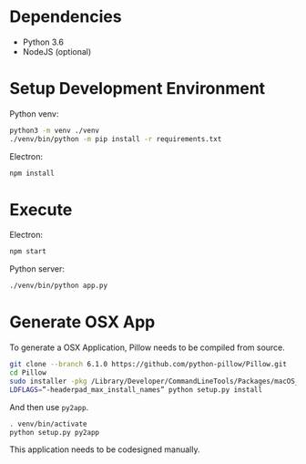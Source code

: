 Dependencies
============
- Python 3.6
- NodeJS (optional)

Setup Development Environment
=============================
Python venv:
```bash
python3 -m venv ./venv
./venv/bin/python -m pip install -r requirements.txt
```

Electron:
```bash
npm install
```

Execute
=======
Electron:
```bash
npm start
```

Python server:
```bash
./venv/bin/python app.py
```

Generate OSX App
================
To generate a OSX Application, Pillow needs to be compiled from source.
```bash
git clone --branch 6.1.0 https://github.com/python-pillow/Pillow.git
cd Pillow
sudo installer -pkg /Library/Developer/CommandLineTools/Packages/macOS_SDK_headers_for_macOS_10.14.pkg -target /
LDFLAGS=”-headerpad_max_install_names” python setup.py install
```
And then use `py2app`.
```bash
. venv/bin/activate
python setup.py py2app
```
This application needs to be codesigned manually.

